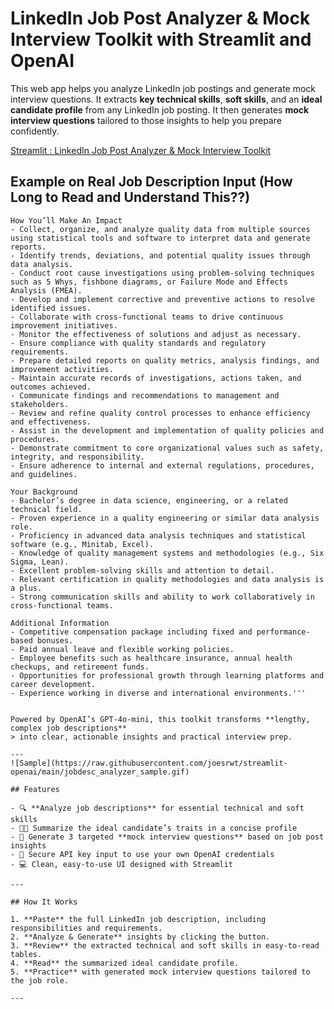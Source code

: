 # LinkedIn Job Post Analyzer & Mock Interview Toolkit with Streamlit and OpenAI

This web app helps you analyze LinkedIn job postings and generate mock interview questions. It extracts **key technical skills**, **soft skills**, and an **ideal candidate profile** from any LinkedIn job posting. It then generates **mock interview questions** tailored to those insights to help you prepare confidently.
 
 [Streamlit : LinkedIn Job Post Analyzer & Mock Interview Toolkit](https://pa4-6542118426-sorawit.streamlit.app/)


## Example on Real Job Description Input (How Long to Read and Understand This??)

```plaintext
How You’ll Make An Impact
- Collect, organize, and analyze quality data from multiple sources using statistical tools and software to interpret data and generate reports.
- Identify trends, deviations, and potential quality issues through data analysis.
- Conduct root cause investigations using problem-solving techniques such as 5 Whys, fishbone diagrams, or Failure Mode and Effects Analysis (FMEA).
- Develop and implement corrective and preventive actions to resolve identified issues.
- Collaborate with cross-functional teams to drive continuous improvement initiatives.
- Monitor the effectiveness of solutions and adjust as necessary.
- Ensure compliance with quality standards and regulatory requirements.
- Prepare detailed reports on quality metrics, analysis findings, and improvement activities.
- Maintain accurate records of investigations, actions taken, and outcomes achieved.
- Communicate findings and recommendations to management and stakeholders.
- Review and refine quality control processes to enhance efficiency and effectiveness.
- Assist in the development and implementation of quality policies and procedures.
- Demonstrate commitment to core organizational values such as safety, integrity, and responsibility.
- Ensure adherence to internal and external regulations, procedures, and guidelines.

Your Background
- Bachelor’s degree in data science, engineering, or a related technical field.
- Proven experience in a quality engineering or similar data analysis role.
- Proficiency in advanced data analysis techniques and statistical software (e.g., Minitab, Excel).
- Knowledge of quality management systems and methodologies (e.g., Six Sigma, Lean).
- Excellent problem-solving skills and attention to detail.
- Relevant certification in quality methodologies and data analysis is a plus.
- Strong communication skills and ability to work collaboratively in cross-functional teams.

Additional Information
- Competitive compensation package including fixed and performance-based bonuses.
- Paid annual leave and flexible working policies.
- Employee benefits such as healthcare insurance, annual health checkups, and retirement funds.
- Opportunities for professional growth through learning platforms and career development.
- Experience working in diverse and international environments.'''


Powered by OpenAI’s GPT-4o-mini, this toolkit transforms **lengthy, complex job descriptions** 
> into clear, actionable insights and practical interview prep.

---
![Sample](https://raw.githubusercontent.com/joesrwt/streamlit-openai/main/jobdesc_analyzer_sample.gif) 

## Features

- 🔍 **Analyze job descriptions** for essential technical and soft skills  
- 🧑‍💼 Summarize the ideal candidate’s traits in a concise profile  
- 🎯 Generate 3 targeted **mock interview questions** based on job post insights  
- 🔐 Secure API key input to use your own OpenAI credentials  
- 💻 Clean, easy-to-use UI designed with Streamlit

---

## How It Works

1. **Paste** the full LinkedIn job description, including responsibilities and requirements.  
2. **Analyze & Generate** insights by clicking the button.  
3. **Review** the extracted technical and soft skills in easy-to-read tables.  
4. **Read** the summarized ideal candidate profile.  
5. **Practice** with generated mock interview questions tailored to the job role.

---
